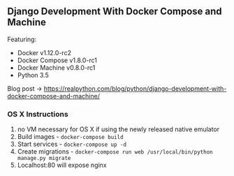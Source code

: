 ## Django Development With Docker Compose and Machine

Featuring:

- Docker v1.12.0-rc2
- Docker Compose v1.8.0-rc1
- Docker Machine v0.8.0-rc1
- Python 3.5

Blog post -> https://realpython.com/blog/python/django-development-with-docker-compose-and-machine/

### OS X Instructions

1. no VM necessary for OS X if using the newly released native emulator
1. Build images - `docker-compose build`
1. Start services - `docker-compose up -d`
1. Create migrations - `docker-compose run web /usr/local/bin/python manage.py migrate`
1. Localhost:80 will expose nginx
